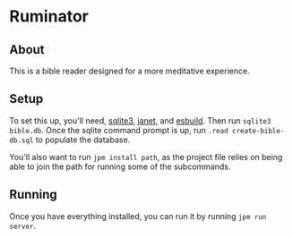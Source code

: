 # Ruminator

## About

This is a bible reader designed for a more meditative experience.

## Setup

To set this up, you'll need, [sqlite3](https://sqlite.com/download.html), [janet](https://janet-lang.com/), and [esbuild](https://esbuild.github.io/getting-started/#install-esbuild). Then run `sqlite3 bible.db`. Once the sqlite command prompt is up, run `.read create-bible-db.sql` to populate the database.

You'll also want to run `jpm install path`, as the project file relies on being able to join the path for running some of the subcommands.


## Running

Once you have everything installed, you can run it by running `jpm run server`. 

